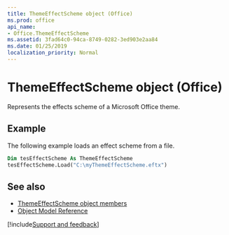 ```yaml
---
title: ThemeEffectScheme object (Office)
ms.prod: office
api_name:
- Office.ThemeEffectScheme
ms.assetid: 3fad64c0-94ca-8749-0282-3ed903e2aa84
ms.date: 01/25/2019
localization_priority: Normal
---
```



# ThemeEffectScheme object (Office)

Represents the effects scheme of a Microsoft Office theme.


## Example

The following example loads an effect scheme from a file. 


```vb
Dim tesEffectScheme As ThemeEffectScheme 
tesEffectScheme.Load("C:\myThemeEffectScheme.eftx")
```


## See also

- [ThemeEffectScheme object members](overview/Library-Reference/themeeffectscheme-members-office.md)
- [Object Model Reference](overview/Library-Reference/reference-object-library-reference-for-office.md)


[!include[Support and feedback](~/includes/feedback-boilerplate.md)]